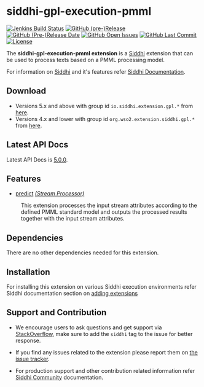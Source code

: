 siddhi-gpl-execution-pmml
======================================

  [![Jenkins Build Status](https://wso2.org/jenkins/job/siddhi/job/siddhi-gpl-execution-pmml/badge/icon)](https://wso2.org/jenkins/job/siddhi/job/siddhi-gpl-execution-pmml/)
  [![GitHub (pre-)Release](https://img.shields.io/github/release/siddhi-io/siddhi-gpl-execution-pmml/all.svg)](https://github.com/siddhi-io/siddhi-gpl-execution-pmml/releases)
  [![GitHub (Pre-)Release Date](https://img.shields.io/github/release-date-pre/siddhi-io/siddhi-gpl-execution-pmml.svg)](https://github.com/siddhi-io/siddhi-gpl-execution-pmml/releases)
  [![GitHub Open Issues](https://img.shields.io/github/issues-raw/siddhi-io/siddhi-gpl-execution-pmml.svg)](https://github.com/siddhi-io/siddhi-gpl-execution-pmml/issues)
  [![GitHub Last Commit](https://img.shields.io/github/last-commit/siddhi-io/siddhi-gpl-execution-pmml.svg)](https://github.com/siddhi-io/siddhi-gpl-execution-pmml/commits/master)
  [![License](https://img.shields.io/badge/License-Apache%202.0-blue.svg)](https://opensource.org/licenses/Apache-2.0)

The **siddhi-gpl-execution-pmml extension** is a <a target="_blank" href="https://siddhi.io/">Siddhi</a> extension
</a> that  can be used to process texts based on a PMML processing model.

For information on <a target="_blank" href="https://siddhi.io/">Siddhi</a> and it's features refer <a target="_blank" href="https://siddhi.io/redirect/docs.html">Siddhi Documentation</a>.

## Download

* Versions 5.x and above with group id `io.siddhi.extension.gpl.*` from <a target="_blank" href="https://mvnrepository.com/artifact/io.siddhi.extension.gpl.execution.pmml/siddhi-gpl-execution-pmml/">here</a>.
* Versions 4.x and lower with group id `org.wso2.extension.siddhi.gpl.*` from <a target="_blank" href="https://mvnrepository.com/artifact/org.wso2.extension.siddhi.gpl.execution.pmml/siddhi-gpl-execution-pmml">here</a>.

## Latest API Docs 

Latest API Docs is <a target="_blank" href="https://wso2-extensions.github.io/siddhi-gpl-execution-pmml/api/5.0.0">5.0.0</a>.

## Features

* <a target="_blank" href="https://wso2-extensions.github.io/siddhi-gpl-execution-pmml/api/5.0.0/#predict-stream-processor">predict</a> *<a target="_blank" href="http://siddhi.io/documentation/siddhi-5.x/query-guide-5.x/#stream-processor">(Stream Processor)</a>*<br><div style="padding-left: 1em;"><p>This extension processes the input stream attributes according to the defined PMML standard model and outputs the processed results together with the input stream attributes.</p></div>

## Dependencies 

There are no other dependencies needed for this extension. 

## Installation

For installing this extension on various Siddhi execution environments refer Siddhi documentation section on <a target="_blank" href="https://siddhi.io/redirect/add-extensions.html">adding extensions</a>

## Support and Contribution

* We encourage users to ask questions and get support via <a target="_blank" href="https://stackoverflow.com/questions/tagged/siddhi">StackOverflow</a>, make sure to add the `siddhi` tag to the issue for better response.

* If you find any issues related to the extension please report them on <a target="_blank" href="https://github.com/siddhi-io/siddhi-gpl-execution-pmml/issues">the issue tracker</a>.

* For production support and other contribution related information refer <a target="_blank" href="https://siddhi.io/community/">Siddhi Community</a> documentation.
